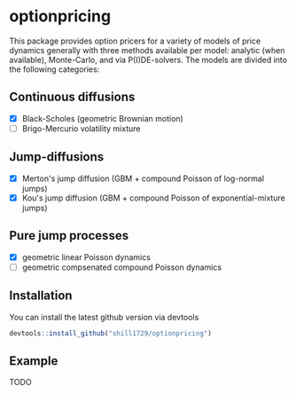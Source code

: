 
# optionpricing

<!-- badges: start -->
<!-- badges: end -->

This package provides option pricers for a variety of models of price dynamics 
generally with three methods available per model: analytic (when available), Monte-Carlo, and via P(I)DE-solvers. The models are divided into the following categories:

## Continuous diffusions
- [x] Black-Scholes (geometric Brownian motion)
- [ ] Brigo-Mercurio volatility mixture 
## Jump-diffusions
- [x] Merton's jump diffusion (GBM + compound Poisson of log-normal jumps)
- [x] Kou's jump diffusion (GBM + compound Poisson of exponential-mixture jumps)
## Pure jump processes
- [x] geometric linear Poisson dynamics
- [ ] geometric compsenated compound Poisson dynamics

## Installation

You can install the latest github version via devtools

``` r
devtools::install_github("shill1729/optionpricing")
```

## Example

TODO


